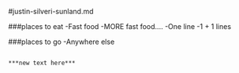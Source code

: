 #justin-silveri-sunland.md

###places to eat
-Fast food
-MORE fast food....
-One line
-1 + 1 lines

###places to go
-Anywhere else















































                                                                                                                                                                                            ***new text here***
